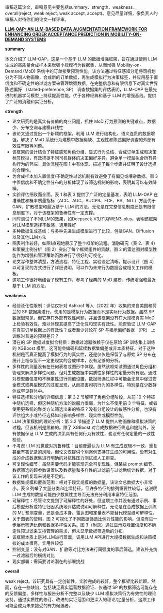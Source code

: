 审稿这篇论文，审稿意见主要包括summary、strength、weakness. overall(reject, weak reject, weak accept, accept)。意见尽量详细，像负责人的审稿人对待你们的论文一样评审。

[**LLM-OAP: AN LLM-BASED DATA AUGMENTATION  FRAMEWORK FOR ENHANCING ORDER ACCEPTANCE  PREDICTION IN MOBILITY-ON-DEMAND SYSTEMS**](https://openreview.net/pdf?id=17wW0MWqjl)

**summary**

本文介绍了 LLM-OAP，这是一个基于 LLM 的数据增强框架，旨在通过使用 LLM 生成的高质量合成样本来增强小规模行为数据集，从而增强 Mobility-on-Demand (MoD) 系统中的订单接受预测性能。该方法通过特征感知分组将司机划分为不同人物画像，合成新的订单数据，再生成模拟行为决策标签，并应用基于置信度和不确定性的过滤方案来管理增强数据。在完整信息和有限信息下对真实世界陈述偏好 （stated-preference, SP） 调查数据集的评估表明，LLM-OAP 在最先进的机器学习模型上持续提高性能，优于各种经典和基于 LLM 的增强基线。提供了广泛的消融和实证分析。

**strength**

* 论文研究的是真实有价值的商业问题，抓住 MoD 行为预测的关键难点，数据少、分布空洞与建模非线性
* 该论文通过提出一个新颖的框架，利用 LLM 进行结构化、语义连贯的数据增强，解决了 MoD 系统行为建模中数据稀缺、主观性和陈述偏好调查的外部有效性有限等问题。
* 该框架的设计结合了特征感知角色分组、显式行为总结、合成订单生成和决策标签模拟，有效捕捉不同司机群体的决策偏好差异，避免单一模型拟合所有异构行为的弊端。具体流程在图 1 中有体现，描述了每个步骤并证明了设计选择的合理性。
* 为合成样本加入置信度/不确定性过滤机制有效避免了有偏见或嘈杂数据。图 3 中置信度和不确定性分布的分析体现了该筛选机制的影响，表明其可以有效降噪。
* 实验评估细致而全面。表 1 和表 3 提供了广泛的定量基准，表明 LLM-OAP 在准确性和概率质量指标（ACC、AUC、AUCPR、ECE、BS、NLL）方面优于 GAN、扩散模型和最近基于 LLM 的方法，无论是在完整信息制度还是有限信息制度下，对于该框架的鲁棒性有一定支撑。
* 同时测试了不同LLM的效果，如Deepseek-V3,R1,QWEN3-plus，表明该框架对LLM模型选择不敏感，通用性好
* 多种数据生成基线：与多种先进生成模型进行了比较，包括GAN、Diffusion以及其他LLM方法
* 图表制作较好，如图1直观地展示了整个框架的流程。消融研究（表 2、表 4）和策展比例分析（图 2）突出了每个框架组件的贡献。图 2 的雷达图对模型性能作为增强和管理策略函数进行了很好的可视化。
* 论文写作整体清楚，方法流程、特征工程、实验设定清晰。提示设计（图 4）以可复现的方式进行了详细说明，可以作为未来行为数据合成相关工作的模板。
* 这项工作很好地结合了现有工作，参考了经典的 MoD 建模、传统增强和最近基于 LLM 的方法。

**weakness**

* 经验泛化性限制：评估仅针对 Ashkrof 等人（2022 年）收集的来自美国和荷兰的 SP 数据集进行，使用的是模拟行为数据而不是实际行为数据。虽然 SP 数据很常见，但它存在外部有效性问题，并且该框架没有在大规模真实 MoD 上检验有效性，难以体现其提高了泛化性和现实有效性。能否验证 LLM-OAP 在真实订单数据上的有效性？或者至少讨论在 SP 与揭示偏好数据 （PR） 上训练时普遍的预期差异？
* 潜在的 SP 数据过度拟合特质：数据过滤器依赖于仅在原始 SP 训练集上训练的 XGBoost 模型，这可能会编码和延续数据集偏差或非本质特征。对于这种机制是否真正提高了模拟行为的真实性，还是仅仅是保留了与原始 SP 分布在统计上相似但不一定更现实的合成样本，没有足够的分析。
* 多样性的测量没有在任何表格或图形中体现。虽然该框架试图通过角色分组和管理来解决多样性问题，但对生成数据中实质性多样性的定量分析有限。通过对模型置信度和不确定性进行阈值设置，数据筛选过程中可能会无意中促进安全模式或典型模式的过度呈现，从而损害司机行为的多样性，特别是在少数群体或罕见群体中。
* 特征选择和分组的详细信息：第 3.2 节解释了角色分组阶段，从前 10 个特征中随机选择，但这种随机方法的说服力很弱，为什么不使用前 3 个特征，或者使用更系统的聚类方法筛选出来的特征？没有分组设计的敏感性分析，也没有评估组大小或特征选择如何影响多样性、现实性或模型性能。
* LLM 决策模拟的理论分析：第 3.2 节描述了 LLM 提供人物画像和模拟决策的过程，但该机制是黑箱的。除了 XGBoost 对合成数据进行筛选和提纯外，没有依据保证 LLM 生成的决策具有任何行为有效性，也没有任何定量的一致性检验。
* 不考虑 LLM 幻觉或对抗鲁棒性：目前普遍认为 LLM 有生成逻辑不一致、重复甚至有害记录的风险，但论文仅提供个别案例支持其生成的可用性。没有对生成的合成数据集进行明确的对抗性压力测试或人工审查。
* 可复现性细节：虽然需要代码才能实现完全可复现性，但某些 prompt 细节、数据筛选的超参数设置以及数据量和多样性的过滤前与过滤后统计数据，对于该工作的复现来说是不足的。
* 数据集规模和覆盖范围：相对于现实规模的数据量，该论文总数据大小非常小。表 8 列举了大量分类和连续特征，但许多特征的排列重要性较低，这说明 LLM 生成的数据可能由少数属性主导而无法充分利用丰富特征范围。
* 可解释性：尽管论文提到了可解释性的好处，但这项工作并没有通过示例、事后模型分析或特征归因系统地评估或说明可解释性，无论是在合成数据上训练的 ML 预测变量，还是合成本身。雷达图和定量表不能替代模型级可解释性。
* 关于图表的使用，图 2 可视化了不同数据筛选比例对性能的影响，但没有进一步展示筛选比例和数据多样性关系。图 3（附录）通过显示双峰置信度和不确定性预过滤来支持管理的需求，但未显示数据筛选后的分布。
* 该框架本质上是对LLM进行蒸馏，调用LLM API进行大规模数据生成和决策模拟的成本很高，实用性较低
* 控制变量：没有对GAN、扩散等对比方法进行同强度的事后筛选，建议补充统一过滤器后的横线对比
* 现实部署：需简要讨论潜在的部署挑战

**overall**

weak reject。该研究具有一定创新性，实验完成的较好，整个框架比较新颖。然而，存在一些缺陷，包括缺乏真实运营数据验证、仅通过 SP 的数据筛选可能存在的反馈偏差、多样性与报告分析不完整以及缺少 LLM 模拟决策行为有效性的理论支持。通过实质性的修订、改进的实证范围和更深入的理论/定量分析，这项工作可能会成为未来接受的有力候选者。


